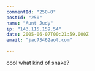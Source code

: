 ```yaml
---
commentId: "250-0"
postId: "250"
name: "Aunt Judy"
ip: "143.115.159.54"
date: 2005-06-07T00:21:59.000Z
email: "jac73462aol.com"

---
```

<p>cool what kind of snake?</p>